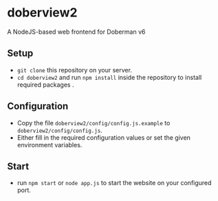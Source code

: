 # doberview2
A NodeJS-based web frontend for Doberman v6

## Setup
  * `git clone` this repository on your server.
  * `cd doberview2` and run `npm install` inside the repository to install required packages .

## Configuration
  * Copy the file `doberview2/config/config.js.example` to `doberview2/config/config.js`. 
  * Either fill in the required configuration values or set the given environment variables.

## Start
  * run `npm start` or `node app.js` to start  the website on your configured port.